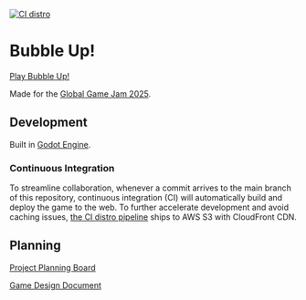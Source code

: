 [![CI distro](https://github.com/outrightmental/ggj25-bubble-up/actions/workflows/ci_distro.yaml/badge.svg)](https://github.com/outrightmental/ggj25-bubble-up/actions/workflows/ci_distro.yaml)

# Bubble Up!

[Play Bubble Up!](https://bubbleup.game.outright.io/)

Made for the [Global Game Jam 2025](https://globalgamejam.org/).

## Development

Built in [Godot Engine](https://godotengine.org/).

### Continuous Integration

To streamline collaboration, whenever a commit arrives to the main branch of this repository, continuous integration (CI)
will automatically build and deploy the game to the web. To further accelerate development and avoid caching issues,
[the CI distro pipeline](.github/workflows/ci_distro.yaml) ships to AWS S3 with CloudFront CDN.

## Planning

[Project Planning Board](https://github.com/orgs/outrightmental/projects/3)

[Game Design Document](https://docs.google.com/document/d/1g5JiKOtvELIJ4hxtOLf85_iAelxOdMFgVLmL_Qs7VBM/edit?tab=t.0)